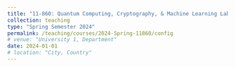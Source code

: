 ```yaml
---
title: "11-860: Quantum Computing, Cryptography, & Machine Learning Lab"
collection: teaching
type: "Spring Semester 2024"
permalink: /teaching/courses/2024-Spring-11860/config
# venue: "University 1, Department"
date: 2024-01-01
# location: "City, Country"
---
```


